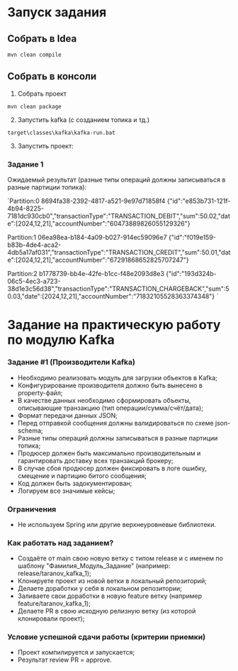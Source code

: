 # Запуск задания

## Собрать в Idea
`mvn clean compile`

## Собрать в консоли

1. Собрать проект

`mvn clean package`

2. Запустить kafka (с созданием топика и тд.)

`target\classes\kafka\kafka-run.bat`

3. Запустить проект:

### Задание 1

Ожидаемый результат (разные типы операций должны записываться в разные партиции топика):

`Partition:0     8694fa38-2392-4817-a521-9e97d71858f4    {"id":"e853b731-121f-4b94-8225-7181dc930cb0","transactionType":"TRANSACTION_DEBIT","sum":50.02,"date":[2024,12,21],"accountNumber":"60473889826055129326"}

Partition:1     06ea98ea-b184-4a09-b027-914ec59096e7    {"id":"f019e159-b83b-4de4-aca2-4db5a17af031","transactionType":"TRANSACTION_CREDIT","sum":50.01,"date":[2024,12,21],"accountNumber":"67291868652825707247"}

Partition:2     b1778739-bb4e-42fe-b1cc-f48e2093d8e3    {"id":"193d324b-06c5-4ec3-a723-38d1e3c56d38","transactionType":"TRANSACTION_CHARGEBACK","sum":50.03,"date":[2024,12,21],"accountNumber":"71832105528363374348"}
`

# Задание на практическую работу по модулю Kafka

### Задание #1 (Производители Kafka)
- Необходимо реализовать модуль для загрузки объектов в Kafka;
- Конфигурирование производителя должно быть вынесено в property-файл;
- В качестве данных необходимо сформировать объекты, описывающие транзакцию (тип операции/сумма/счёт/дата);
- Формат передачи данных JSON;
- Перед отправкой сообщения должны валидироваться по схеме json-schema;
- Разные типы операций должны записываться в разные партиции топика;
- Продюсер должен быть максимально производительным и гарантировать доставку всех транзакций брокеру;
- В случае сбоя продюсер должен фиксировать в логе ошибку, смещение и партицию битого сообщения;
- Код должен быть задокументирован;
- Логируем все значимые кейсы;

### Ограничения
- Не используем Spring или другие верхнеуровневые библиотеки.

### Как работать над заданием?
- Создаёте от main свою новую ветку с типом release и с именем по шаблону "Фамилия_Модуль_Задание" (например: release/taranov_kafka_1);
- Клонируете проект из новой ветки в локальный репозиторий;
- Делаете доработки у себя в локальном репозитории;
- Заливаете свои доработки в новую feature ветку (например feature/taranov_kafka_1);
- Делаете PR в свою исходную релизную ветку (из которой клонировали проект);

### Условие успешной сдачи работы (критерии приемки)
- Проект компилируется и запускается;
- Результат review PR = approve.